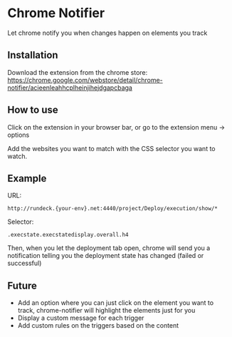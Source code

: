 # Chrome Notifier
Let chrome notify you when changes happen on elements you track

## Installation

Download the extension from the chrome store: https://chrome.google.com/webstore/detail/chrome-notifier/acieenleahhcplheinjihejdgapcbaga

## How to use

Click on the extension in your browser bar, or go to the extension menu -> options

Add the websites you want to match with the CSS selector you want to watch.

## Example

URL:
```
http://rundeck.{your-env}.net:4440/project/Deploy/execution/show/*
```

Selector:
```
.execstate.execstatedisplay.overall.h4
```

Then, when you let the deployment tab open, chrome will send you a notification telling you the deployment state has changed (failed or successful)

## Future


- Add an option where you can just click on the element you want to track, chrome-notifier will highlight the elements just for you
- Display a custom message for each trigger
- Add custom rules on the triggers based on the content
